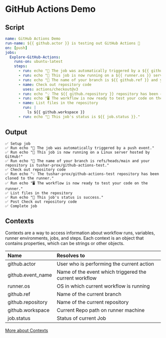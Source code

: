# GitHub Actions Demo

## Script 

``` yml
name: GitHub Actions Demo
run-name: ${{ github.actor }} is testing out GitHub Actions 🚀
on: [push]
jobs:
  Explore-GitHub-Actions:
    runs-on: ubuntu-latest
    steps:
      - run: echo "🎉 The job was automatically triggered by a ${{ github.event_name }} event."
      - run: echo "🐧 This job is now running on a ${{ runner.os }} server hosted by GitHub!"
      - run: echo "🔎 The name of your branch is ${{ github.ref }} and your repository is ${{ github.repository }}."
      - name: Check out repository code
        uses: actions/checkout@v3
      - run: echo "💡 The ${{ github.repository }} repository has been cloned to the runner."
      - run: echo "🖥️ The workflow is now ready to test your code on the runner."
      - name: List files in the repository
        run: |
          ls ${{ github.workspace }}
      - run: echo "🍏 This job's status is ${{ job.status }}."
```

## Output

```
✅ Setup job
✅ Run echo "🎉 The job was automatically triggered by a push event."
✅ Run echo "🐧 This job is now running on a Linux server hosted by GitHub!"
✅ Run echo "🔎 The name of your branch is refs/heads/main and your repository is tushar-prox/github-actions-test."
✅ Check out repository code
✅ Run echo "💡 The tushar-prox/github-actions-test repository has been cloned to the runner."
✅ Run echo "🖥️ The workflow is now ready to test your code on the runner."
✅ List files in the repository
✅ Run echo "🍏 This job's status is success."
✅ Post Check out repository code
✅ Complete job
```

## Contexts

Contexts are a way to access information about workflow runs, variables, runner environments, jobs, and steps. Each context is an object that contains properties, which can be strings or other objects.


| Name | Resolves to |
|:---|:---|
| github.actor | User who is performing the current action |
| github.event_name | Name of the event which triggered the current workflow |
| runner.os | OS in which current workflow is running |
| github.ref | Name of the current branch |
| github.repository | Name of the current repository |
| github.workspace | Current Repo path on runner machine |
| job.status | Status of current Job |


[More about Contexts](https://docs.github.com/en/actions/learn-github-actions/contexts)
